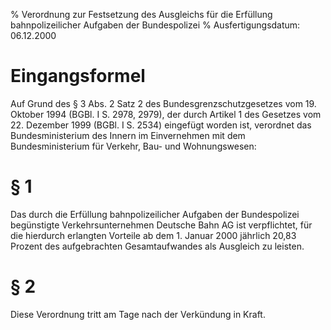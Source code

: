 % Verordnung zur Festsetzung des Ausgleichs für die Erfüllung bahnpolizeilicher Aufgaben der Bundespolizei
% Ausfertigungsdatum: 06.12.2000
 
# Eingangsformel

Auf Grund des § 3 Abs. 2 Satz 2 des Bundesgrenzschutzgesetzes vom 19. Oktober 1994 (BGBl. I S. 2978, 2979), der durch Artikel 1 des Gesetzes vom 22. Dezember 1999 (BGBl. I S. 2534) eingefügt worden ist, verordnet das Bundesministerium des Innern im Einvernehmen mit dem Bundesministerium für Verkehr, Bau- und Wohnungswesen:

# § 1

Das durch die Erfüllung bahnpolizeilicher Aufgaben der Bundespolizei begünstigte Verkehrsunternehmen Deutsche Bahn AG ist verpflichtet, für die hierdurch erlangten Vorteile ab dem 1. Januar 2000 jährlich 20,83 Prozent des aufgebrachten Gesamtaufwandes als Ausgleich zu leisten.

# § 2

Diese Verordnung tritt am Tage nach der Verkündung in Kraft.
